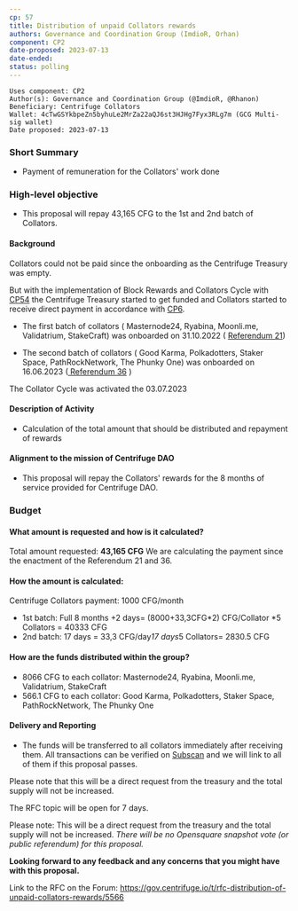 ```yaml
---
cp: 57
title: Distribution of unpaid Collators rewards 
authors: Governance and Coordination Group (ImdioR, Orhan)
component: CP2
date-proposed: 2023-07-13
date-ended: 
status: polling
---
```


```
Uses component: CP2
Author(s): Governance and Coordination Group (@ImdioR, @Rhanon)
Beneficiary: Centrifuge Collators
Wallet: 4cTwGSYkbpeZn5byhuLe2MrZa22aQJ6st3HJHg7Fyx3RLg7m (GCG Multi-sig wallet)
Date proposed: 2023-07-13
```
### Short Summary

- Payment of remuneration for the Collators' work done

### High-level objective

- This proposal will repay 43,165 CFG to the 1st and 2nd batch of Collators.

#### Background

Collators could not be paid since the onboarding as the Centrifuge Treasury was empty.

But with the implementation of Block Rewards and Collators Cycle with [CP54](https://gov.centrifuge.io/t/cp54-runtime-upgrade-1019/5533/2) the Centrifuge Treasury started to get funded and Collators started to receive direct payment in accordance with [CP6](https://github.com/centrifuge/cps/blob/main/cps/CP6.md).

- The first batch of collators ( Masternode24, Ryabina, Moonli.me, Validatrium, StakeCraft) was onboarded on 31.10.2022 ( [Referendum 21](https://centrifuge.subscan.io/referenda/21?tab=timeline))

- The second batch of collators ( Good Karma, Polkadotters, Staker Space, PathRockNetwork, The Phunky One) was onboarded on 16.06.2023 ([ Referendum 36](https://centrifuge.subscan.io/referenda/36) )

The Collator Cycle was activated the 03.07.2023

#### Description of Activity

- Calculation of the total amount that should be distributed and repayment of rewards

#### Alignment to the mission of Centrifuge DAO

- This proposal will repay the Collators' rewards for the 8 months of service provided for Centrifuge DAO.

### Budget

#### What amount is requested and how is it calculated?

Total amount requested: **43,165 CFG**
We are calculating the payment since the enactment of the Referendum 21 and 36.

#### How the amount is calculated:

Centrifuge Collators payment: 1000 CFG/month

* 1st batch: Full 8 months +2 days= (8000+33,3CFG*2) CFG/Collator *5 Collators = 40333 CFG
* 2nd batch: 17 days = 33,3 CFG/day*17 days*5 Collators= 2830.5 CFG


#### How are the funds distributed within the group?

* 8066 CFG to each collator: Masternode24, Ryabina, Moonli.me, Validatrium, StakeCraft
* 566.1 CFG to each collator: Good Karma, Polkadotters, Staker Space, PathRockNetwork, The Phunky One

#### Delivery and Reporting

- The funds will be transferred to all collators immediately after receiving them. All transactions can be verified on [Subscan](https://centrifuge.subscan.io/account/4cTwGSYkbpeZn5byhuLe2MrZa22aQJ6st3HJHg7Fyx3RLg7m?tab=transfer) and we will link to all of them if this proposal passes.


Please note that this will be a direct request from the treasury and the total supply will not be increased.

The RFC topic will be open for 7 days.

Please note:
This will be a direct request from the treasury and the total supply will not be increased.
*There will be no Opensquare snapshot vote (or public referendum) for this proposal.*

**Looking forward to any feedback and any concerns that you might have with this proposal.**

Link to the RFC on the Forum: https://gov.centrifuge.io/t/rfc-distribution-of-unpaid-collators-rewards/5566
